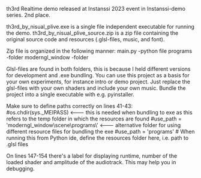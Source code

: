 th3rd
Realtime demo released at Instanssi 2023 event in Instanssi-demo series. 2nd place.

th3rd_by_nisual_plive.exe is a single file independent executable for running the demo.
th3rd_by_nisual_plive_source.zip is a zip file containing the original source code and resources (.glsl-files, music, and font).

Zip file is organized in the following manner:
main.py -python file
programs -folder
moderngl_window -folder

Glsl-files are found in both folders, this is because I held different versions for development and .exe bundling. You can use this project as a basis for your own experiments, for instance intro or demo project. Just replace the glsl-files with your own shaders and include your own music. Bundle the project into a single executable with e.g. pyinstaller.

Make sure to define paths correctly on lines 41-43:
#os.chdir(sys._MEIPASS) <--- this is needed when bundling to exe as this refers to the temp folder in which the resources are found
#use_path = 'moderngl_window\\scene\\programs\\' <--- alternative folder for using different resource files for bundling the exe
#use_path = 'programs' # When running this from Python ide, define the resources folder here, i.e. path to .glsl files

On lines 147-154 there's a label for displaying runtime, number of the loaded shader and amplitude of the audiotrack. This may help you in debugging.
